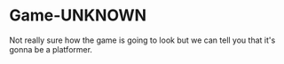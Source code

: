 # Game-UNKNOWN
Not really sure how the game is going to look but we can tell you that it's gonna be a platformer.
